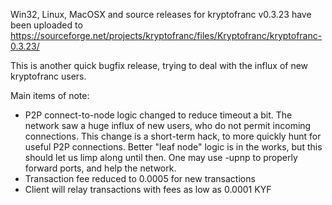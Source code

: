 Win32, Linux, MacOSX and source releases for kryptofranc v0.3.23 have been uploaded to
https://sourceforge.net/projects/kryptofranc/files/Kryptofranc/kryptofranc-0.3.23/

This is another quick bugfix release, trying to deal with the influx of new kryptofranc users.

Main items of note:

* P2P connect-to-node logic changed to reduce timeout a bit.  The network saw a huge influx of new users, who do not permit incoming connections.  This change is a short-term hack, to more quickly hunt for useful P2P connections.  Better "leaf node" logic is in the works, but this should let us limp along until then.  One may use -upnp to properly forward ports, and help the network.
* Transaction fee reduced to 0.0005 for new transactions
* Client will relay transactions with fees as low as 0.0001 KYF
